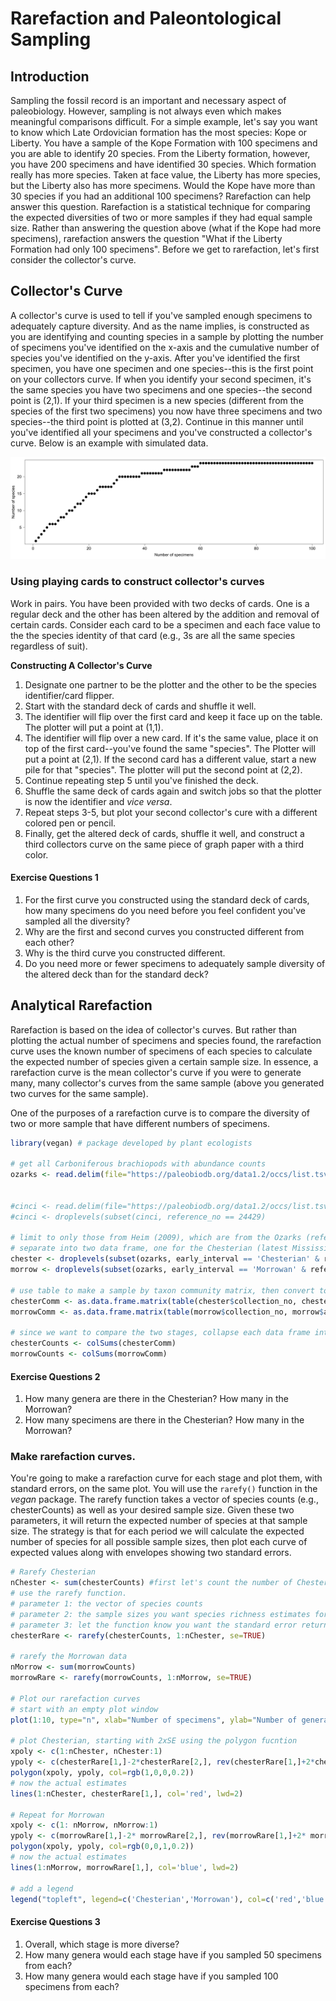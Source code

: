 # Rarefaction and Paleontological Sampling

## Introduction
Sampling the fossil record is an important and necessary aspect of paleobiology. However, sampling is not always even which makes meaningful comparisons difficult. For a simple example, let's say you want to know which Late Ordovician formation has the most species: Kope or Liberty. You have a sample of the Kope Formation with 100 specimens and you are able to identify 20 species. From the Liberty formation, however, you have 200 specimens and have identified 30 species. Which formation really has more species. Taken at face value, the Liberty has more species, but the Liberty also has more specimens. Would the Kope have more than 30 species if you had an additional 100 specimens? Rarefaction can help answer this question. Rarefaction is a statistical technique for comparing the expected diversities of two or more samples if they had equal sample size. Rather than answering the question above (what if the Kope had more specimens), rarefaction answers the question "What if the Liberty Formation had only 100 specimens". Before we get to rarefaction, let's first consider the collector's curve.

## Collector's Curve
A collector's curve is used to tell if you've sampled enough specimens to adequately capture diversity. And as the name implies, is constructed as you are identifying and counting species in a sample by plotting the number of specimens you've identified on the x-axis and the cumulative number of species you've identified on the y-axis. After you've identified the first specimen, you have one specimen and one species--this is the first point on your collectors curve. If when you identify your second specimen, it's the same species you have two specimens and one species--the second point is (2,1). If your third specimen is a new species (different from the species of the first two specimens) you now have three specimens and two species--the third point is plotted at (3,2). Continue in this manner until you've identified all your specimens and you've constructed a collector's curve. Below is an example with simulated data.

![Simulated Collector's Curve](collectorsCurve.png)

### Using playing cards to construct collector's curves
Work in pairs. You have been provided with two decks of cards. One is a regular deck and the other has been altered by the addition and removal of certain cards. Consider each card to be a specimen and each face value to the the species identity of that card (e.g., 3s are all the same species regardless of suit).

**Constructing A Collector's Curve**

1. Designate one partner to be the plotter and the other to be the species identifier/card flipper.
2. Start with the standard deck of cards and shuffle it well.
3. The identifier will flip over the first card and keep it face up on the table. The plotter will put a point at (1,1).
4. The identifier will flip over a new card. If it's the same value, place it on top of the first card--you've found the same "species". The Plotter will put a point at (2,1). If the second card has a different value, start a new pile for that "species". The plotter will put the second point at (2,2).
5. Continue repeating step 5 until you've finished the deck.
6. Shuffle the same deck of cards again and switch jobs so that the plotter is now the identifier and *vice versa*.
7. Repeat steps 3-5, but plot your second collector's cure with a different colored pen or pencil.
8. Finally, get the altered deck of cards, shuffle it well, and construct a third collectors curve on the same piece of graph paper with a third color.


#### Exercise Questions 1

1. For the first curve you constructed using the standard deck of cards, how many specimens do you need before you feel confident you've sampled all the diversity?
2. Why are the first and second curves you constructed different from each other?
3. Why is the third curve you constructed different. 
4. Do you need more or fewer specimens to adequately sample diversity of the altered deck than for the standard deck?

## Analytical Rarefaction
Rarefaction is based on the idea of collector's curves. But rather than plotting the actual number of specimens and species found, the rarefaction curve uses the known number of specimens of each species to calculate the expected number of species given a certain sample size. In essence, a rarefaction curve is the mean collector's curve if you were to generate many, many collector's curves from the same sample (above you generated two curves for the same sample).

One of the purposes of a rarefaction curve is to compare the diversity of two or more sample that have different numbers of specimens. 

```` r
library(vegan) # package developed by plant ecologists

# get all Carboniferous brachiopods with abundance counts
ozarks <- read.delim(file="https://paleobiodb.org/data1.2/occs/list.tsv?base_name=Brachiopoda&interval=Carboniferous&cc=US&state=Arkansas,Oklahoma&show=loc,class,abund&abundance=count")


#cinci <- read.delim(file="https://paleobiodb.org/data1.2/occs/list.tsv?base_name=Metazoa&interval=Ordovician&cc=US&state=Ohio,Kentucky,Indiana&show=loc,class,abund&abundance=count")
#cinci <- droplevels(subset(cinci, reference_no == 24429)

# limit to only those from Heim (2009), which are from the Ozarks (reference_id = 26838)
# separate into two data frame, one for the Chesterian (latest Mississippian) and one for the Morrowan (earliest Pennsylvanian)
chester <- droplevels(subset(ozarks, early_interval == 'Chesterian' & reference_no == 26838))
morrow <- droplevels(subset(ozarks, early_interval == 'Morrowan' & reference_no == 26838))

# use table to make a sample by taxon community matrix, then convert to a data frame
chesterComm <- as.data.frame.matrix(table(chester$collection_no, chester$accepted_name))
morrowComm <- as.data.frame.matrix(table(morrow$collection_no, morrow$accepted_name))

# since we want to compare the two stages, collapse each data frame into a vector of species counts using colSums()
chesterCounts <- colSums(chesterComm)
morrowCounts <- colSums(morrowComm)

````

#### Exercise Questions 2
 1. How many genera are there in the Chesterian? How many in the Morrowan?
 2. How many specimens are there in the Chesterian? How many in the Morrowan?


### Make rarefaction curves.

You're going to make a rarefaction curve for each stage and plot them, with standard errors, on the same plot. You will use the ``rarefy()`` function in the *vegan* package. The rarefy function takes a vector of species counts (e.g., chesterCounts) as well as your desired sample size. Given these two parameters, it will return the expected number of species at that sample size. The strategy is that for each period we will calculate the expected number of species for all possible sample sizes, then plot each curve of expected values along with envelopes showing two standard errors.

```` r
# Rarefy Chesterian
nChester <- sum(chesterCounts) #first let's count the number of Chesterian specimens
# use the rarefy function.
# parameter 1: the vector of species counts
# parameter 2: the sample sizes you want species richness estimates for
# parameter 3: let the function know you want the standard error returned.
chesterRare <- rarefy(chesterCounts, 1:nChester, se=TRUE) 

# rarefy the Morrowan data
nMorrow <- sum(morrowCounts)
morrowRare <- rarefy(morrowCounts, 1:nMorrow, se=TRUE)

# Plot our rarefaction curves
# start with an empty plot window
plot(1:10, type="n", xlab="Number of specimens", ylab="Number of genera", xlim=c(1, max(nChester, nMorrow)), ylim=c(1, max(length(chesterCounts), length(morrowCounts))), las=1) 

# plot Chesterian, starting with 2xSE using the polygon fucntion
xpoly <- c(1:nChester, nChester:1)
ypoly <- c(chesterRare[1,]-2*chesterRare[2,], rev(chesterRare[1,]+2*chesterRare[2,]))
polygon(xpoly, ypoly, col=rgb(1,0,0,0.2))
# now the actual estimates
lines(1:nChester, chesterRare[1,], col='red', lwd=2)

# Repeat for Morrowan
xpoly <- c(1: nMorrow, nMorrow:1)
ypoly <- c(morrowRare[1,]-2* morrowRare[2,], rev(morrowRare[1,]+2* morrowRare[2,]))
polygon(xpoly, ypoly, col=rgb(0,0,1,0.2))
# now the actual estimates
lines(1:nMorrow, morrowRare[1,], col='blue', lwd=2)

# add a legend
legend("topleft", legend=c('Chesterian','Morrowan'), col=c('red','blue'), lwd=2, bty='n', cex=1.25)
````

#### Exercise Questions 3

1. Overall, which stage is more diverse?
2. How many genera would each stage have if you sampled 50 specimens from each?
3. How many genera would each stage have if you sampled 100 specimens from each?